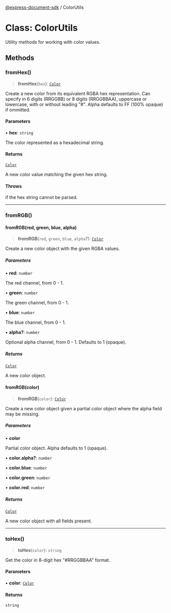[@express-document-sdk](../overview.md) / ColorUtils

# Class: ColorUtils

Utility methods for working with color values.

## Methods

### fromHex()

> **fromHex**(`hex`): [`Color`](../interfaces/Color.md)

Create a new color from its equivalent RGBA hex representation. Can specify in 6 digits (RRGGBB) or 8 digits
(RRGGBBAA), uppercase or lowercase, with or without leading "#". Alpha defaults to FF (100% opaque) if ommitted.

#### Parameters

• **hex**: `string`

The color represented as a hexadecimal string.

#### Returns

[`Color`](../interfaces/Color.md)

A new color value matching the given hex string.

#### Throws

if the hex string cannot be parsed.

---

### fromRGB()

#### fromRGB(red, green, blue, alpha)

> **fromRGB**(`red`, `green`, `blue`, `alpha`?): [`Color`](../interfaces/Color.md)

Create a new color object with the given RGBA values.

##### Parameters

• **red**: `number`

The red channel, from 0 - 1.

• **green**: `number`

The green channel, from 0 - 1.

• **blue**: `number`

The blue channel, from 0 - 1.

• **alpha?**: `number`

Optional alpha channel, from 0 - 1. Defaults to 1 (opaque).

##### Returns

[`Color`](../interfaces/Color.md)

A new color object.

#### fromRGB(color)

> **fromRGB**(`color`): [`Color`](../interfaces/Color.md)

Create a new color object given a partial color object where the alpha field may be missing.

##### Parameters

• **color**

Partial color object. Alpha defaults to 1 (opaque).

• **color.alpha?**: `number`

• **color.blue**: `number`

• **color.green**: `number`

• **color.red**: `number`

##### Returns

[`Color`](../interfaces/Color.md)

A new color object with all fields present.

---

### toHex()

> **toHex**(`color`): `string`

Get the color in 8-digit hex "#RRGGBBAA" format.

#### Parameters

• **color**: [`Color`](../interfaces/Color.md)

#### Returns

`string`
